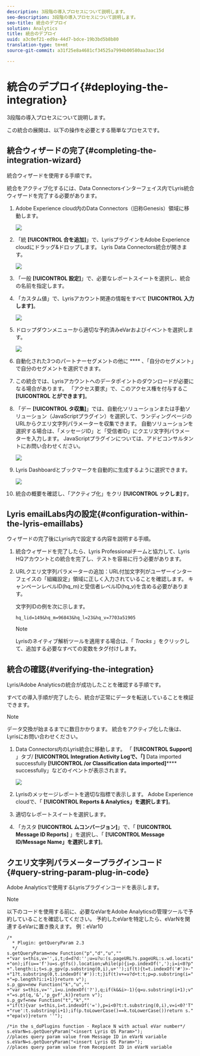 ```yaml
---
description: 3段階の導入プロセスについて説明します。
seo-description: 3段階の導入プロセスについて説明します。
seo-title: 統合のデプロイ
solution: Analytics
title: 統合のデプロイ
uuid: a3c0ef21-ed9a-44d7-bdce-19b3bd5b8b80
translation-type: tm+mt
source-git-commit: a31f25e8a4681cf34525a7994b00580aa3aac15d

---
```



# 統合のデプロイ{#deploying-the-integration}

3段階の導入プロセスについて説明します。

この統合の展開は、以下の操作を必要とする簡単なプロセスです。

## 統合ウィザードの完了{#completing-the-integration-wizard}

統合ウィザードを使用する手順です。

統合をアクティブ化するには、Data Connectorsインターフェイス内でLyris統合ウィザードを完了する必要があります。

1. Adobe Experience cloud内のData Connectors（旧称Genesis）領域に移動します。

   ![](assets/data_connectors.png)

1. 「統 **[!UICONTROL 合を追加]**」で、LyrisプラグインをAdobe Experience cloudにドラッグ&amp;ドロップします。 Lyris Data Connectors統合が開きます。

   ![](assets/add_integration.png)

1. 「一般 **[!UICONTROL 設定]**」で、必要なレポートスイートを選択し、統合の名前を指定します。
1. 「カスタム値」で、Lyrisアカウント関連の情報をすべて **[!UICONTROL 入力します]**。

   ![](assets/general_settings.png)

1. ドロップダウンメニューから適切な予約済みeVarおよびイベントを選択します。

   ![](assets/variable_mapping.png)

1. 自動化された3つのパートナーセグメントの他に **** 、「自分のセグメント」で自分のセグメントを選択できます。
1. この統合では、Lyrisアカウントへのデータポイントのダウンロードが必要になる場合があります。 「アクセス要求」で、このアクセス権を付与するこ **[!UICONTROL とができます]**。
1. 「デー **[!UICONTROL タ収集]**」では、自動化ソリューションまたは手動ソリューション（JavaScriptプラグイン）を選択して、ランディングページのURLからクエリ文字列パラメーターを収集できます。 自動ソリューションを選択する場合は、「メッセージID」と「受信者ID」にクエリ文字列パラメーターを入力します。 JavaScriptプラグインについては、アドビコンサルタントにお問い合わせください。

   ![](assets/data_collection.png)

1. Lyris Dashboardとブックマークを自動的に生成するように選択できます。

   ![](assets/dashboard_generation.png)

1. 統合の概要を確認し、「アクティブ化」をクリ **[!UICONTROL ックしま]**&#x200B;す。

## Lyris emailLabs内の設定{#configuration-within-the-lyris-emaillabs}

ウィザードの完了後にLyris内で設定する内容を説明する手順。

1. 統合ウィザードを完了したら、Lyris Professionalチームと協力して、Lyris HQアカウントとの統合を完了し、テストを容易に行う必要があります。
1. URLクエリ文字列パラメーターの追加：URL付加文字列がユーザーインターフェイスの「組織設定」領域に正しく入力されていることを確認します。 キャンペーンレベルID(hq_m)と受信者レベルID(hq_v)を含める必要があります。

   文字列IDの例を次に示します。

   ```
   hq_lid=149&hq_m=96843&hq_l=23&hq_v=7703a51905
   ```

   >[!NOTE]
   >
   >Lyrisのネイティブ解析ツールを適用する場合は、「 *Tracks* 」をクリックして、追加する必要なすべての変数をタグ付けします。

## 統合の確認{#verifying-the-integration}

Lyris/Adobe Analyticsの統合が成功したことを確認する手順です。

すべての導入手順が完了したら、統合が正常にデータを転送していることを検証できます。

>[!NOTE]
>
>データ交換が始まるまでに数日かかります。 統合をアクティブ化した後は、Lyrisにお問い合わせください。

1. Data Connectors内のLyris統合に移動します。 「 **[!UICONTROL Support]** 」タブ/ **[!UICONTROL Integration Activity Logで、「]** Data imported successfully **[!UICONTROL /or Classification data imported]****** successfully」などのイベントが表示されます。

   ![](assets/integration_info.png)

1. Lyrisのメッセージレポートを適切な指標で表示します。 Adobe Experience cloudで、「 **[!UICONTROL Reports &amp; Analytics」を選択します]**。
1. 適切なレポートスイートを選択します。
1. 「カスタ **[!UICONTROL ムコンバージョン]**」で、「 **[!UICONTROL Message ID Reports]** 」を選択し、「 **[!UICONTROL Message ID/Message Name」を選択します]**。

## クエリ文字列パラメータープラグインコード{#query-string-param-plug-in-code}

Adobe Analyticsで使用するLyrisプラグインコードを表示します。

>[!NOTE]
>
>以下のコードを使用する前に、必要なeVarをAdobe Analyticsの管理ツールで予約していることを確認してください。 予約したeVarを特定したら、eVarNを関連するeVarに置き換えます。 例：eVar10

```
/* 
  * Plugin: getQueryParam 2.3 
  */ 
s.getQueryParam=new Function("p","d","u","" 
+"var s=this,v='',i,t;d=d?d:'';u=u?u:(s.pageURL?s.pageURL:s.wd.locati" 
+"on);if(u=='f')u=s.gtfs().location;while(p){i=p.indexOf(',');i=i<0?p" 
+".length:i;t=s.p_gpv(p.substring(0,i),u+'');if(t){t=t.indexOf('#')>-" 
+"1?t.substring(0,t.indexOf('#')):t;}if(t)v+=v?d+t:t;p=p.substring(i=" 
+"=p.length?i:i+1)}return v"); 
s.p_gpv=new Function("k","u","" 
+"var s=this,v='',i=u.indexOf('?'),q;if(k&&i>-1){q=u.substring(i+1);v" 
+"=s.pt(q,'&','p_gvf',k)}return v"); 
s.p_gvf=new Function("t","k","" 
+"if(t){var s=this,i=t.indexOf('='),p=i<0?t:t.substring(0,i),v=i<0?'T" 
+"rue':t.substring(i+1);if(p.toLowerCase()==k.toLowerCase())return s." 
+"epa(v)}return ''"); 
 
/*in the s_doPlugins function - Replace N with actual eVar number*/ 
s.eVarN=s.getQueryParam("<insert Lyris QS Param>");  
//places query param value from Message ID in eVarN variable s.eVarN=s.getQueryParam("<insert Lyris QS Param>");  
//places query param value from Recepient ID in eVarN variable 
```
